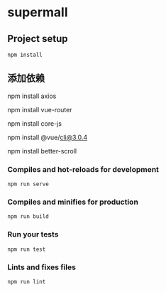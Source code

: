 # supermall

## Project setup
```
npm install
```
## 添加依赖
npm install axios

npm install vue-router

npm install core-js

npm install @vue/cli@3.0.4

npm install better-scroll

### Compiles and hot-reloads for development
```
npm run serve
```

### Compiles and minifies for production
```
npm run build
```

### Run your tests
```
npm run test
```

### Lints and fixes files
```
npm run lint
```
